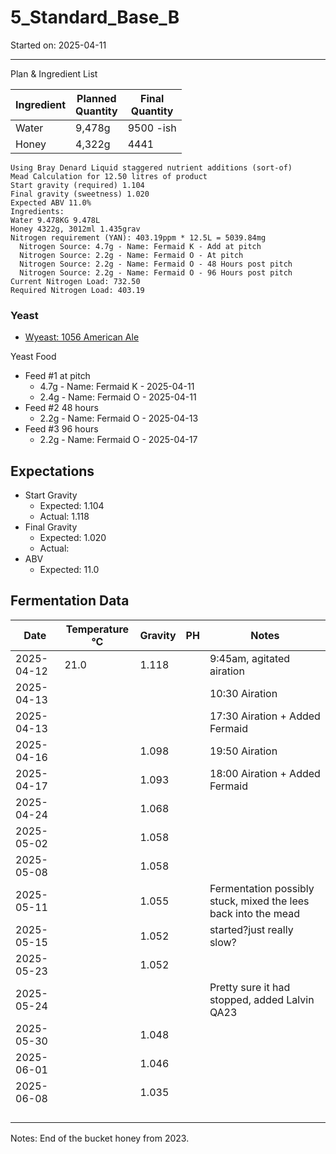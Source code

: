 <h1> 5_Standard_Base_B </h1>
Started on: 2025-04-11
<hr>
Plan & Ingredient List

| Ingredient | Planned<br/>Quantity | Final<br/>Quantity |
|------------|----------------------|--------------------|
| Water      | 9,478g               | 9500 -ish          |
| Honey      | 4,322g               | 4441               |

```
Using Bray Denard Liquid staggered nutrient additions (sort-of)
Mead Calculation for 12.50 litres of product
Start gravity (required) 1.104
Final gravity (sweetness) 1.020
Expected ABV 11.0%
Ingredients:
Water 9.478KG 9.478L
Honey 4322g, 3012ml 1.435grav
Nitrogen requirement (YAN): 403.19ppm * 12.5L = 5039.84mg
  Nitrogen Source: 4.7g - Name: Fermaid K - Add at pitch
  Nitrogen Source: 2.2g - Name: Fermaid O - At pitch
  Nitrogen Source: 2.2g - Name: Fermaid O - 48 Hours post pitch
  Nitrogen Source: 2.2g - Name: Fermaid O - 96 Hours post pitch
Current Nitrogen Load: 732.50
Required Nitrogen Load: 403.19
```

### Yeast

- [Wyeast: 1056 American Ale](https://wyeastlab.com/product/american-ale/)

Yeast Food

- Feed #1 at pitch
    - 4.7g - Name: Fermaid K - 2025-04-11
    - 2.4g - Name: Fermaid O - 2025-04-11
- Feed #2 48 hours
    - 2.2g - Name: Fermaid O - 2025-04-13
- Feed #3 96 hours
    - 2.2g - Name: Fermaid O - 2025-04-17

## Expectations

- Start Gravity
    - Expected: 1.104
    - Actual: 1.118
- Final Gravity
    - Expected: 1.020
    - Actual:
- ABV
    - Expected: 11.0

<h2>Fermentation Data</h2>

| Date       | Temperature °C | Gravity | PH | Notes                                                          |
|------------|----------------|---------|----|----------------------------------------------------------------|
| 2025-04-12 | 21.0           | 1.118   |    | 9:45am, agitated airation                                      |
| 2025-04-13 |                |         |    | 10:30 Airation                                                 |
| 2025-04-13 |                |         |    | 17:30 Airation + Added Fermaid                                 |
| 2025-04-16 |                | 1.098   |    | 19:50 Airation                                                 |
| 2025-04-17 |                | 1.093   |    | 18:00 Airation + Added Fermaid                                 |
| 2025-04-24 |                | 1.068   |    |                                                                |
| 2025-05-02 |                | 1.058   |    |                                                                |
| 2025-05-08 |                | 1.058   |    |                                                                |
| 2025-05-11 |                | 1.055   |    | Fermentation possibly stuck, mixed the lees back into the mead |
| 2025-05-15 |                | 1.052   |    | started?just really slow?                                      |
| 2025-05-23 |                | 1.052   |    |                                                                |
| 2025-05-24 |                |         |    | Pretty sure it had stopped, added Lalvin QA23                  |
| 2025-05-30 |                | 1.048   |    |                                                                |
| 2025-06-01 |                | 1.046   |    |                                                                |
| 2025-06-08 |                | 1.035   |    |                                                                |
|            |                |         |    |                                                                |
|            |                |         |    |                                                                |
|            |                |         |    |                                                                |
|            |                |         |    |                                                                |

Notes:
End of the bucket honey from 2023. 
